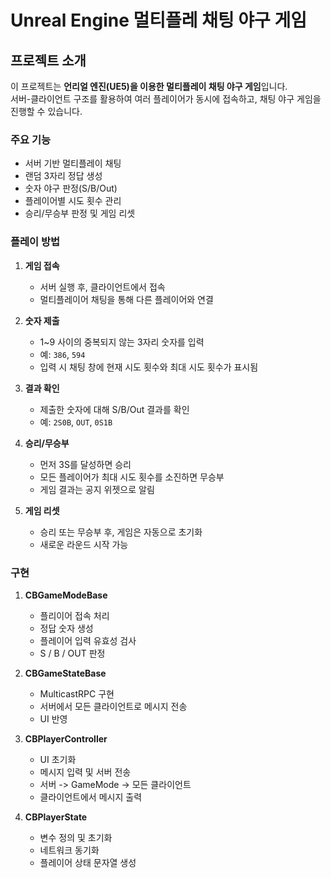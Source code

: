 # Unreal Engine 멀티플레 채팅 야구 게임

## 프로젝트 소개
이 프로젝트는 **언리얼 엔진(UE5)을 이용한 멀티플레이 채팅 야구 게임**입니다.  
서버-클라이언트 구조를 활용하여 여러 플레이어가 동시에 접속하고, 채팅 야구 게임을 진행할 수 있습니다.

### 주요 기능
- 서버 기반 멀티플레이 채팅
- 랜덤 3자리 정답 생성
- 숫자 야구 판정(S/B/Out)
- 플레이어별 시도 횟수 관리
- 승리/무승부 판정 및 게임 리셋

### 플레이 방법

1. **게임 접속**
   - 서버 실행 후, 클라이언트에서 접속
   - 멀티플레이어 채팅을 통해 다른 플레이어와 연결

2. **숫자 제출**
   - 1~9 사이의 중복되지 않는 3자리 숫자를 입력
   - 예: `386`, `594`
   - 입력 시 채팅 창에 현재 시도 횟수와 최대 시도 횟수가 표시됨

3. **결과 확인**
   - 제출한 숫자에 대해 S/B/Out 결과를 확인
   - 예: `2S0B`, `OUT`, `0S1B`

4. **승리/무승부**
   - 먼저 3S를 달성하면 승리
   - 모든 플레이어가 최대 시도 횟수를 소진하면 무승부
   - 게임 결과는 공지 위젯으로 알림
  
5. **게임 리셋**
   - 승리 또는 무승부 후, 게임은 자동으로 초기화
   - 새로운 라운드 시작 가능

### 구현
1. **CBGameModeBase**
   - 플리이어 접속 처리
   - 정답 숫자 생성
   - 플레이어 입력 유효성 검사
   - S / B / OUT 판정

2. **CBGameStateBase**
   - MulticastRPC 구현
   - 서버에서 모든 클라이언트로 메시지 전송
   - UI 반영
     
3. **CBPlayerController**
   - UI 초기화
   - 메시지 입력 및 서버 전송
   - 서버 -> GameMode -> 모든 클라이언트
   - 클라이언트에서 메시지 출력
     
4. **CBPlayerState**
   - 변수 정의 및 초기화
   - 네트워크 동기화
   - 플레이어 상태 문자열 생성    
